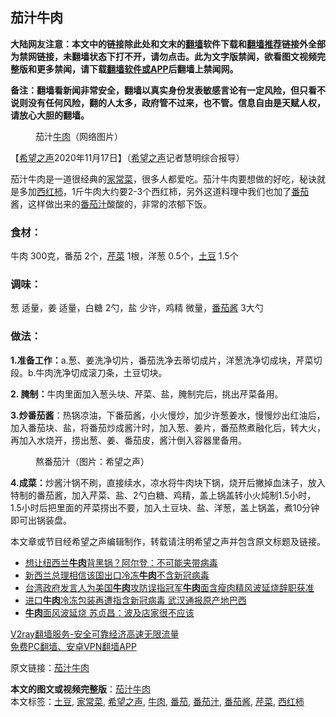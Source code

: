 <h2>茄汁牛肉</h2> <p class="notice"><b>大陆网友注意：本文中的链接除此处和文末的<a href="https://github.com/bannedbook/fanqiang" >翻墙</a>软件下载和<a href="https://github.com/killgcd/justmysocks/blob/master/README.md">翻墙推荐</a>链接外全部为禁网链接，未翻墙状态下打不开，请勿点击。此为文字版禁闻，欲看图文视频完整版和更多禁闻，请下载<a href="https://github.com/bannedbook/fanqiang">翻墙软件或APP</a>后翻墙上禁闻网。</p><p>备注：翻墙看新闻非常安全，翻墙以真实身份发表敏感言论有一定风险，但只看不说则没有任何风险，翻的人太多，政府管不过来，也不管。信息自由是天赋人权，请放心大胆的翻墙。</b></p>  <div class="entry"> <figure><figcaption>茄汁<a href="https://www.bannedbook.org/bnews/tag/%e7%89%9b%e8%82%89/" class="st_tag internal_tag" rel="tag" title="标签 牛肉 下的日志">牛肉</a>（网络图片）</figcaption></figure> <p>【<span class='wp_keywordlink_affiliate'><a href="https://www.soundofhope.org" title="希望之声" target="_blank">希望之声</a></span>2020年11月17日】（<a href="https://www.bannedbook.org/bnews/tag/%e5%b8%8c%e6%9c%9b%e4%b9%8b%e5%a3%b0/" class="st_tag internal_tag" rel="tag" title="标签 希望之声 下的日志">希望之声</a>记者慧明综合报导）</p> <p align="LEFT">茄汁牛肉是一道很经典的<a href="https://www.bannedbook.org/bnews/tag/%E5%AE%B6%E5%B8%B8%E8%8F%9C/" class="st_tag internal_tag" rel="tag" title="标签 家常菜 下的日志">家常菜</a>，很多人都爱吃。茄汁牛肉要想做的好吃，秘诀就是多加<a href="https://www.bannedbook.org/bnews/tag/%E8%A5%BF%E7%BA%A2%E6%9F%BF/" class="st_tag internal_tag" rel="tag" title="标签 西红柿 下的日志">西红柿</a>，1斤牛肉大约要2-3个西红柿，另外这道料理中我们也加了<a href="https://www.bannedbook.org/bnews/tag/%e7%95%aa%e8%8c%84/" class="st_tag internal_tag" rel="tag" title="标签 番茄 下的日志">番茄</a>酱，这样做出来的<a href="https://www.bannedbook.org/bnews/tag/%E7%95%AA%E8%8C%84%E6%B1%81/" class="st_tag internal_tag" rel="tag" title="标签 番茄汁 下的日志">番茄汁</a>酸酸的，非常的浓郁下饭。</p> <h3>食材：</h3> <p>牛肉 300克，番茄 2个，<a href="https://www.bannedbook.org/bnews/tag/%E8%8A%B9%E8%8F%9C/" class="st_tag internal_tag" rel="tag" title="标签 芹菜 下的日志">芹菜</a> 1根，洋葱 0.5个，<a href="https://www.bannedbook.org/bnews/tag/%e5%9c%9f%e8%b1%86/" class="st_tag internal_tag" rel="tag" title="标签 土豆 下的日志">土豆</a> 1.5个</p>  <h3>调味：</h3> <p>葱 适量，姜 适量，白糖 2勺，盐 少许，鸡精 微量，<a href="https://www.bannedbook.org/bnews/tag/%E7%95%AA%E8%8C%84%E9%85%B1/" class="st_tag internal_tag" rel="tag" title="标签 番茄酱 下的日志">番茄酱</a> 3大勺</p> <h3>做法：</h3> <p><strong>1.准备工作：</strong>a.葱、姜洗净切片，番茄洗净去蒂切成片，洋葱洗净切成块，芹菜切段。b.牛肉洗净切成滚刀条，土豆切块。</p> <p><strong>2. 腌制：</strong>牛肉里面加入葱头块、芹菜、盐，腌制完后，挑出芹菜备用。</p>  <p><strong>3.炒番茄酱</strong>：热锅凉油，下番茄酱，小火慢炒，加少许葱姜水，慢慢炒出红油后，加入番茄块、盐，将番茄炒成酱汁时，加入葱、姜片，番茄熬煮融化后，转大火，再加入水烧开，捞出葱、姜、番茄皮，酱汁倒入容器里备用。</p> <figure><figcaption>熬番茄汁（图片：希望之声）</figcaption></figure> <p><strong>4.成菜：</strong>炒酱汁锅不刷，直接续水，凉水将牛肉块下锅，烧开后撇掉血沫子，放入特制的番茄酱，加入芹菜、盐、2勺白糖、鸡精，盖上锅盖转小火炖制1.5小时，1.5小时后把里面的芹菜捞出不要，加入土豆块、盐、洋葱，盖上锅盖，煮10分钟即可出锅装盘。</p> <p>本文章或节目经希望之声编辑制作，转载请注明希望之声并包含原文标题及链接。</p>  <ul class='op-related-articles' title='相关阅读'> <li><a href='https://www.bannedbook.org/bnews/worldnews/20201116/1432025.html' target='_blank'>想让纽西兰<b>牛肉</b>背黑锅？阿尔登：不可能夹带病毒</a></li> <li><a href='https://www.bannedbook.org/bnews/headline/20201116/1432022.html' target='_blank'>新西兰总理相信该国出口冷冻<b>牛肉</b>不含新冠病毒</a></li> <li><a href='https://www.bannedbook.org/bnews/taiwannews/20201116/1431971.html' target='_blank'>台湾政府发言人为美国<b>牛肉</b>攻防误指冠军<b>牛肉</b>面含瘦肉精风波延烧辞职获准</a></li> <li><a href='https://www.bannedbook.org/bnews/headline/20201113/1430554.html' target='_blank'>进口<b>牛肉</b>冷冻包装再遭指含新冠病毒 武汉通报原产地巴西</a></li> <li><a href='https://www.bannedbook.org/bnews/taiwannews/20201113/1430476.html' target='_blank'><b>牛肉</b>面风波延烧 苏贞昌：波及店家很不应该</a></li> </ul> <p class="texttj"> <a href="https://www.bannedbook.org/forum23/topic22702.html" target="_blank">V2ray翻墙服务-安全可靠经济高速无限流量</a><br/> <a href="https://github.com/bannedbook/fanqiang/wiki/%E7%A6%81%E9%97%BB%E7%BD%91%E5%AE%89%E5%8D%93%E7%BF%BB%E5%A2%99%E6%96%B0%E9%97%BBAPP" target="_blank">免费PC翻墙、安卓VPN翻墙APP</a></p><p>原文链接：<a class="src_link"  href="https://www.soundofhope.org/post/353527" target="_blank">茄汁牛肉</a></p><a name='sharetosocial'></a>       <div><b>本文的图文或视频完整版</b>：<a href='https://www.bannedbook.org/bnews/comments/20201117/1432583.html'>茄汁牛肉</a></div>  </div><!--END ENTRY--> <div class="postfooter"> <div>本文标签：<a href="https://www.bannedbook.org/bnews/tag/%e5%9c%9f%e8%b1%86/" rel="tag">土豆</a>, <a href="https://www.bannedbook.org/bnews/tag/%E5%AE%B6%E5%B8%B8%E8%8F%9C/" rel="tag">家常菜</a>, <a href="https://www.bannedbook.org/bnews/tag/%e5%b8%8c%e6%9c%9b%e4%b9%8b%e5%a3%b0/" rel="tag">希望之声</a>, <a href="https://www.bannedbook.org/bnews/tag/%e7%89%9b%e8%82%89/" rel="tag">牛肉</a>, <a href="https://www.bannedbook.org/bnews/tag/%e7%95%aa%e8%8c%84/" rel="tag">番茄</a>, <a href="https://www.bannedbook.org/bnews/tag/%E7%95%AA%E8%8C%84%E6%B1%81/" rel="tag">番茄汁</a>, <a href="https://www.bannedbook.org/bnews/tag/%E7%95%AA%E8%8C%84%E9%85%B1/" rel="tag">番茄酱</a>, <a href="https://www.bannedbook.org/bnews/tag/%E8%8A%B9%E8%8F%9C/" rel="tag">芹菜</a>, <a href="https://www.bannedbook.org/bnews/tag/%E8%A5%BF%E7%BA%A2%E6%9F%BF/" rel="tag">西红柿</a></div>  </div><!--END POSTFOOTER--> 